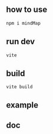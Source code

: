 ## how to use

```bash
npm i mindMap
```

## run dev

```bash
vite
```

## build

```bash
vite build
```


## example 

## doc